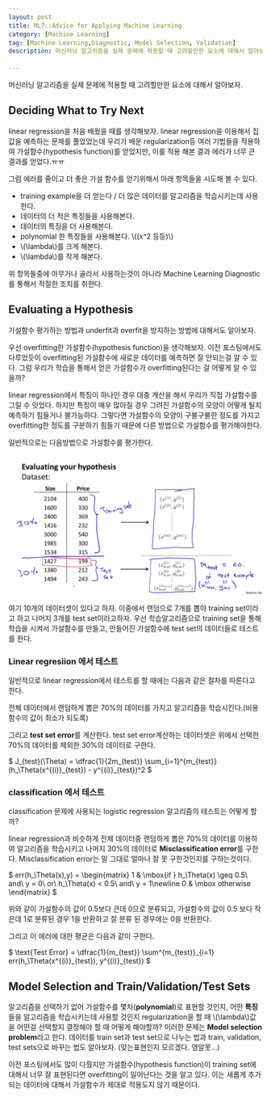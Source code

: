 ```yaml
---
layout: post
title: ML7::Advice for Applying Machine Learning
category: [Machine Learning]
tag: [Machine Learning,Diagnostic, Model Selection, Validation]
description: 머신러닝 알고리즘을 실제 문제에 적용할 때 고려할만한 요소에 대해서 알아보자.

---
```


머신러닝 알고리즘을 실제 문제에 적용할 때 고려할만한 요소에 대해서 알아보자.


## Deciding What to Try Next

linear regression을 처음 배웠을 때를 생각해보자. linear regression을 이용해서 집 값을 예측하는 문제를 풀었었는데 우리가 배운 regularization등 여러 기법들을 적용하여 가설함수(hypothesis function)를 얻었지만, 이를 적용 해본 결과 에러가 너무 큰 결과를 얻었다.ㅠㅠ

그럼 에러를 줄이고 더 좋은 가설 함수를 얻기위해서 아래 항목들을 시도해 볼 수 있다.

 - training example을 더 얻는다 / 더 많은 데이터를 알고리즘을 학습시키는데 사용한다.
 - 데이터의 더 적은 특징들을 사용해본다.
 - 데이터의 특징을 더 사용해본다.
 - polynomial 한 특징들을 사용해본다. \\((x^2 등등)\\)
 - \\(\lambda\\)를 크게 해본다.
 - \\(\lambda\\)를 작게 해본다.

위 항목들중에 아무거나 골라서 사용하는것이 아니라 Machine Learning Diagnostic를 통해서 적절한 조치를 취한다. 

## Evaluating a Hypothesis

가설함수 평가하는 방법과 underfit과 overfit을 방지하는 방법에 대해서도 알아보자.

우선 overfitting한 가설함수(hypothesis function)을 생각해보자. 이전 포스팅에서도 다루었듯이 overfitting된 가설함수에 새로운 데이터를 예측하면 잘 안되는걸 알 수 있다. 그럼 우리가 학습을 통해서 얻은 가설함수가 overfitting된다는 걸 어떻게 알 수 있을까?

linear regression에서 특징이 하나인 경우 대충 계산을 해서 우리가 직접 가설함수를 그릴 수 잇었다. 하지만 특징이 매우 많아질 경우 그려진 가설함수의 모양이 어떻게 될지 예측하기 힘들거나 불가능하다. 그렇다면 가설함수의 모양이 구불구불한 정도를 가지고 overfitting한 정도를 구분하기 힘들기 때문에 다른  방법으로 가설함수를 평가해야한다.

일반적으로는 다음방법으로 가설함수를 평가한다.

![예1](/assets/posts/MachineLearning/ml7-0.png)

여기 10개의 데이터셋이 있다고 하자. 이중에서 랜덤으로 7개를 뽑아 training set이라고 하고 나머지 3개를 test set이라고하자. 우선 학습알고리즘으로 training set을 통해 학습을 시켜서 가설함수를 만들고, 만들어진 가설함수에 test set의 데이터들로 테스트를 한다.

### Linear regresiion 에서 테스트

일반적으로 linear regression에서 테스트를 할 때에는 다음과 같은 절차를 따른다고 한다.

전체 데이터에서 랜덤하게 뽑은 70%의 데이터를 가지고 알고리즘을 학습시킨다.(비용함수의 값이 최소가 되도록)

그리고 **test set error**를 계산한다. test set error계산하는 데이터셋은 위에서 선택한 70%의 데이터를 제외한 30%의 데이터로 구한다.

<div>
$
J_{test}(\Theta) = \dfrac{1}{2m_{test}} \sum_{i=1}^{m_{test}}(h_\Theta(x^{(i)}_{test}) - y^{(i)}_{test})^2
$
</div>

### classification 에서 테스트

classification 문제에 사용되는 logistic regression 알고리즘의 테스트는 어떻게 할까?

linear regression과 비슷하게 전체 데이터중 랜덤하게 뽑은 70%의 데이터를 이용하여 알고리즘을 학습시키고 나머지 30%의 데이터로 **Misclassification error**를 구한다. Misclassification error는 말 그대로 얼마나 잘 못 구한것인지를 구하는것이다.

<div>
$
err(h_\Theta(x),y) =
\begin{matrix}
1 & \mbox{if } h_\Theta(x) \geq 0.5\ and\ y = 0\ or\ h_\Theta(x) < 0.5\ and\ y = 1\newline
0 & \mbox otherwise 
\end{matrix}
$
</div>

위와 같이 가설함수의 값이 0.5보다 큰데 0으로 분류되고, 가설함수의 값이  0.5 보다 작은데 1로 분류된 경우 1을 반환하고 잘 분류 된 경우에는 0을 반환한다.

그리고 이 에러에 대한 평균은 다음과 같이 구한다.


<div>
$
\text{Test Error} = \dfrac{1}{m_{test}} \sum^{m_{test}}_{i=1} err(h_\Theta(x^{(i)}_{test}), y^{(i)}_{test})
$
</div>


## Model Selection and Train/Validation/Test Sets

알고리즘을 선택하기 없어 가설함수를 몇차(**polynomial**)로 표현할 것인지, 어떤 **특징**들을 알고리즘을 학습시키는데 사용할 것인지 regularization을 할 때 \\(\lambda\\)값을 어떤걸 선택할지 결정해야 할 때 어떻게 해야할까? 이러한 문제는 **Model selection problem**라고 한다.
데이터를 train set과 test set으로 나누는 법과 train, validation, test sets으로 바꾸는 법도 알아보자. (맞는표현인지 모르겠다. 영알못...)

이전 포스팅에서도 많이 다뤘지만 가설함수(hypothesis function)이 training set에 대해서 너무 잘 표현된다면 overfitting이 일어난다는 것을 알고 있다. 이는 새롭게 추가되는 데이터에 대해서 가설함수가 제대로 적용도지 않기 때문이다.

<!-- -->
